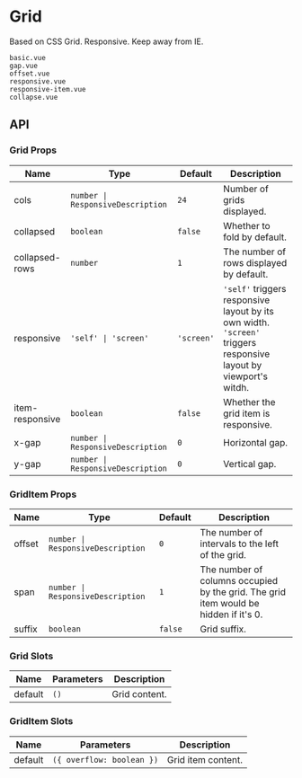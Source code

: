 # Grid

<!--single-column-->

Based on CSS Grid. Responsive. Keep away from IE.

```demo
basic.vue
gap.vue
offset.vue
responsive.vue
responsive-item.vue
collapse.vue
```

## API

### Grid Props

| Name | Type | Default | Description |
| --- | --- | --- | --- |
| cols | `number \| ResponsiveDescription` | `24` | Number of grids displayed. |
| collapsed | `boolean` | `false` | Whether to fold by default. |
| collapsed-rows | `number` | `1` | The number of rows displayed by default. |
| responsive | `'self' \| 'screen'` | `'screen'` | `'self'` triggers responsive layout by its own width. `'screen'` triggers responsive layout by viewport's witdh. |
| item-responsive | `boolean` | `false` | Whether the grid item is responsive. |
| x-gap | `number \| ResponsiveDescription` | `0` | Horizontal gap. |
| y-gap | `number \| ResponsiveDescription` | `0` | Vertical gap. |

### GridItem Props

| Name | Type | Default | Description |
| --- | --- | --- | --- |
| offset | `number \| ResponsiveDescription` | `0` | The number of intervals to the left of the grid. |
| span | `number \| ResponsiveDescription` | `1` | The number of columns occupied by the grid. The grid item would be hidden if it's 0. |
| suffix | `boolean` | `false` | Grid suffix. |

### Grid Slots

| Name    | Parameters | Description   |
| ------- | ---------- | ------------- |
| default | `()`       | Grid content. |

### GridItem Slots

| Name    | Parameters                | Description        |
| ------- | ------------------------- | ------------------ |
| default | `({ overflow: boolean })` | Grid item content. |
